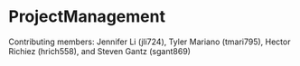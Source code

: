# ProjectManagement

Contributing members: Jennifer Li (jli724), Tyler Mariano (tmari795), Hector Richiez (hrich558), and Steven Gantz (sgant869)
